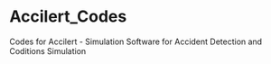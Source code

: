 # Accilert_Codes
 Codes for Accilert - Simulation Software for Accident Detection and Coditions Simulation
